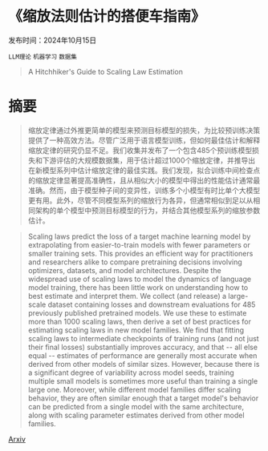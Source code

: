 # 《缩放法则估计的搭便车指南》

发布时间：2024年10月15日

`LLM理论` `机器学习` `数据集`

> A Hitchhiker's Guide to Scaling Law Estimation

# 摘要

> 缩放定律通过外推更简单的模型来预测目标模型的损失，为比较预训练决策提供了一种高效方法。尽管广泛用于语言模型训练，但如何最佳估计和解释缩放定律的研究仍显不足。我们收集并发布了一个包含485个预训练模型损失和下游评估的大规模数据集，用于估计超过1000个缩放定律，并推导出在新模型系列中估计缩放定律的最佳实践。我们发现，拟合训练中间检查点的缩放定律显著提高准确性，且从相似大小的模型中得出的性能估计通常最准确。然而，由于模型种子间的变异性，训练多个小模型有时比单个大模型更有用。此外，尽管不同模型系列的缩放行为各异，但通常相似到足以从相同架构的单个模型中预测目标模型的行为，并结合其他模型系列的缩放参数估计。

> Scaling laws predict the loss of a target machine learning model by extrapolating from easier-to-train models with fewer parameters or smaller training sets. This provides an efficient way for practitioners and researchers alike to compare pretraining decisions involving optimizers, datasets, and model architectures. Despite the widespread use of scaling laws to model the dynamics of language model training, there has been little work on understanding how to best estimate and interpret them. We collect (and release) a large-scale dataset containing losses and downstream evaluations for 485 previously published pretrained models. We use these to estimate more than 1000 scaling laws, then derive a set of best practices for estimating scaling laws in new model families. We find that fitting scaling laws to intermediate checkpoints of training runs (and not just their final losses) substantially improves accuracy, and that -- all else equal -- estimates of performance are generally most accurate when derived from other models of similar sizes. However, because there is a significant degree of variability across model seeds, training multiple small models is sometimes more useful than training a single large one. Moreover, while different model families differ scaling behavior, they are often similar enough that a target model's behavior can be predicted from a single model with the same architecture, along with scaling parameter estimates derived from other model families.

[Arxiv](https://arxiv.org/abs/2410.11840)